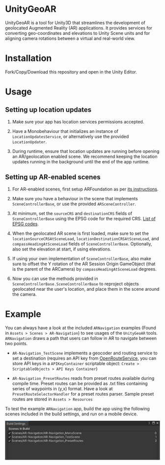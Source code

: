 # UnityGeoAR
UnityGeoAR is a tool for Unity3D that streamlines the development of geolocated Augmented Reality (AR) applications. It provides services for converting geo-coordinates and elevations to Unity Scene units and for aligning camera rotations between a virtual and real-world view.

# Installation

Fork/Copy/Download this repository and open in the Unity Editor.

# Usage

## Setting up location updates

1. Make sure your app has location services permissions accepted.

2. Have a Monobehaviour that initializes an instance of `LocationUpdatesService`, or alternatively use the provided `LocationUpdater`.

3. During runtime, ensure that location updates are running before opening an AR/geolocation enabled scene. We recommend keeping the location updates running in the background until the end of the app runtime.

## Setting up AR-enabled scenes

1. For AR-enabled scenes, first setup ARFoundation as per [its instructions](https://docs.unity3d.com/Packages/com.unity.xr.arfoundation@4.2/manual/index.html).

2. Make sure you have a behaviour in the scene that implements `SceneControllerBase`, or use the provided `ARSceneController`.

3. At minimum, set the `sourceCRS` and `destinationCRS` fields of `SceneControllerBase` using the EPSG code for the required CRS. [List of EPSG codes](https://epsg.io/).

4. When the geolocated AR scene is first loaded, make sure to set the `locationSourceCRSAtSceneLoad`, `locationDestinationCRSAtSceneLoad`, and `compassHeadingAtSceneLoad` fields of `SceneControllerBase`. Optionally, also set the elevation at start, if using elevations.

5. If using your own implementation of `SceneControllerBase`, also make sure to offset the Y rotation of the AR Session Origin GameObject (that is the parent of the ARCamera) by `compassHeadingAtSceneLoad` degrees.

6. Now you can use the methods provided in `SceneControllerBase.SceneControllerBase` to reproject objects geolocated near the user's location, and place them in the scene around the camera.

# Example

You can always have a look at the included `ARNavigation` examples (Found in `Assets > Scenes > AR-Navigation`) to see usages of the `UnityGeoAR` tools. `ARNavigation` draws a path that users can follow in AR to navigate between two points.
- `AR-Navigation_TestScene` implements a geocoder and routing service to set a destination (requires an API key from [OpenRouteService](https://openrouteservice.org/), you can store API keys in a `APIKeyContainer` scriptable object: `Create > ScriptableObjects > API Keys Container`)

- `AR-Navigation_PresetRoutes` reads from preset routes available during compile time. Preset routes can be provided as .txt files containing series of waypoints in (y,x) format. Have a look at `PresetRouteSelectorHandler` for a preset routes parser. Sample preset routes are stored in `Assets > Resources`

To test the example `ARNavigation` app, build the app using the following scenes included in the build settings, and run on a mobile device.

![Scene order](/gitFiles/Unity_UngRGQ9JF3.png)